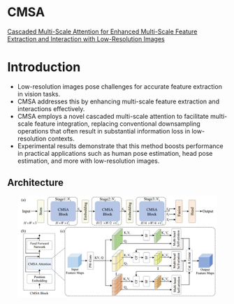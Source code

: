 # CMSA
[Cascaded Multi-Scale Attention for Enhanced Multi-Scale Feature Extraction and Interaction with Low-Resolution Images](https://arxiv.org/abs/2412.02197)

# Introduction

- Low-resolution images pose challenges for accurate feature extraction in vision tasks.
- CMSA addresses this by enhancing multi-scale feature extraction and interactions effectively. 
- CMSA employs a novel cascaded multi-scale attention to facilitate multi-scale feature integration, replacing conventional downsampling operations that often result in substantial information loss in low-resolution contexts.
- Experimental results demonstrate that this method boosts performance in practical applications such as human pose estimation, head pose estimation, and more with low-resolution images.

## Architecture
<p align="center">
  <img src="files/cmsa.png" width=90%> <br>
</p>

<!-- <p align="center">
  <img src="files/cmsa.png" width=90%> <br>
</p> -->